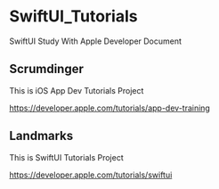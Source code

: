 # SwiftUI_Tutorials
SwiftUI Study With Apple Developer Document

## Scrumdinger
This is iOS App Dev Tutorials Project

https://developer.apple.com/tutorials/app-dev-training

## Landmarks
This is SwiftUI Tutorials Project

https://developer.apple.com/tutorials/swiftui


